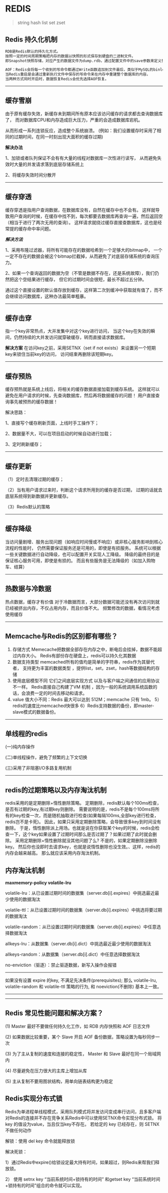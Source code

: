
# REDIS
> string hash list set zset

## Redis 持久化机制
```markdown
RDB是Redis默认的持久化方式。
按照一定的时间周期策略把内存的数据以快照的形式保存到硬盘的二进制文件。
即Snapshot快照存储，对应产生的数据文件为dump.rdb，通过配置文件中的save参数来定义快照的周期。

AOF：Redis会将每一个收到的写命令都通过Write函数追加到文件最后，类似于MySQL的binlog。
当Redis重启是会通过重新执行文件中保存的写命令来在内存中重建整个数据库的内容。
当两种方式同时开启时，数据恢复Redis会优先选择AOF恢复。
```



--------------------------------------------------------------------------------

## 缓存雪崩
由于原有缓存失效，新缓存未到期间所有原本应该访问缓存的请求都去查询数据库了，
而对数据库CPU和内存造成巨大压力，严重的会造成数据库宕机。

从而形成一系列连锁反应，造成整个系统崩溃。
(例如：我们设置缓存时采用了相同的过期时间，在同一时刻出现大面积的缓存过期)


**解决办法**

1、加锁或者队列保证不会有有大量的线程对数据库一次性进行读写，
从而避免失效时大量的并发请求落到底层存储系统上

2、将缓存失效时间分散开

--------------------------------------------------------------------------------

## 缓存穿透
缓存穿透是指用户查询数据，在数据库没有，自然在缓存中也不会有。
这样就导致用户查询的时候，在缓存中找不到，每次都要去数据库再查询一遍，然后返回空（相当于进行了两次无用的查询）。
这样请求就绕过缓存直接查数据库，这也是经常提的缓存命中率问题。

***解决方法***

1、采用布隆过滤器，将所有可能存在的数据哈希到一个足够大的bitmap中，
一个一定不存在的数据会被这个bitmap拦截掉，从而避免了对底层存储系统的查询压力。

2、如果一个查询返回的数据为空（不管是数据不存在，还是系统故障），我们仍然把这个空结果进行缓存， 但它的过期时间会很短，最长不超过五分钟。

通过这个直接设置的默认值存放到缓存，这样第二次到缓冲中获取就有值了，而不会继续访问数据库，这种办法最简单粗暴。

--------------------------------------------------------------------------------
## 缓存击穿
指一个key非常热点，大并发集中对这个key进行访问，
当这个key在失效的瞬间，仍然持续的大并发访问就穿破缓存，转而直接请求数据库。

**解决方案**
在访问key之前，采用SETNX（set if not exists）来设置另一个短期key来锁住当前key的访问，
访问结束再删除该短期key。

--------------------------------------------------------------------------------
## 缓存预热
缓存预热就是系统上线后，将相关的缓存数据直接加载到缓存系统。
这样就可以避免在用户请求的时候，先查询数据库，然后再将数据缓存的问题！
用户直接查询事先被预热的缓存数据！

解决思路：

1、直接写个缓存刷新页面，上线时手工操作下；

2、数据量不大，可以在项目启动的时候自动进行加载；

3、定时刷新缓存；

--------------------------------------------------------------------------------
## 缓存更新
（1）定时去清理过期的缓存；

（2）当有用户请求过来时，判断这个请求所用到的缓存是否过期，
过期的话就去底层系统得到新数据并更新缓存。

（3）Redis默认的策略

--------------------------------------------------------------------------------
## 缓存降级
当访问量剧增、服务出现问题（如响应时间慢或不响应）或非核心服务影响到核心流程的性能时，
仍然需要保证服务还是可用的，即使是有损服务。
系统可以根据一些关键数据进行自动降级，也可以配置开关实现人工降级。
降级的最终目的是保证核心服务可用，即使是有损的。
而且有些服务是无法降级的（如加入购物车、结算）

--------------------------------------------------------------------------------
## 热数据与冷数据
热点数据，缓存才有价值
对于冷数据而言，大部分数据可能还没有再次访问到就已经被挤出内存，不仅占用内存，而且价值不大。
频繁修改的数据，看情况考虑使用缓存

--------------------------------------------------------------------------------
## Memcache与Redis的区别都有哪些？
1) 存储方式 Memecache把数据全部存在内存之中，断电后会挂掉，数据不能超过内存大小。
   Redis有部份存在硬盘上，redis可以持久化其数据
2) 数据支持类型 memcached所有的值均是简单的字符串，redis作为其替代者，
   支持更为丰富的数据类型 ，提供list，set，zset，hash等数据结构的存储
3) 使用底层模型不同 它们之间底层实现方式 以及与客户端之间通信的应用协议不一样。
   Redis直接自己构建了VM 机制 ，因为一般的系统调用系统函数的话，会浪费一定的时间去移动和请求。
4) value 值大小不同：Redis 最大可以达到 512M；memcache 只有 1mb。
   5）redis的速度比memcached快很多
   6）Redis支持数据的备份，即master-slave模式的数据备份。

--------------------------------------------------------------------------------
## 单线程的redis
(一)纯内存操作

(二)单线程操作，避免了频繁的上下文切换

(三)采用了非阻塞I/O多路复用机制

--------------------------------------------------------------------------------
## redis的过期策略以及内存淘汰机制
redis采用的是定期删除+惰性删除策略。
定期删除，redis默认每个100ms检查，是否有过期的key,有过期key则删除。
需要说明的是，redis不是每个100ms将所有的key检查一次，而是随机抽取进行检查(如果每隔100ms,全部key进行检查，redis岂不是卡死)。
因此，如果只采用定期删除策略，会导致很多key到时间没有删除。
于是，惰性删除派上用场。也就是说在你获取某个key的时候，redis会检查一下，这个key如果设置了过期时间那么是否过期了？如果过期了此时就会删除。
采用定期删除+惰性删除就没其他问题了么?
不是的，如果定期删除没删除key。
然后你也没即时去请求key，也就是说惰性删除也没生效。、这样，redis的内存会越来越高。
那么就应该采用内存淘汰机制。

## 内存淘汰机制
**maxmemory-policy volatile-lru**

volatile-lru：从已设置过期时间的数据集（server.db[i].expires）中挑选最近最少使用的数据淘汰

volatile-ttl：从已设置过期时间的数据集（server.db[i].expires）中挑选将要过期的数据淘汰

volatile-random：从已设置过期时间的数据集（server.db[i].expires）中任意选择数据淘汰

allkeys-lru：从数据集（server.db[i].dict）中挑选最近最少使用的数据淘汰

allkeys-random：从数据集（server.db[i].dict）中任意选择数据淘汰

no-enviction（驱逐）：禁止驱逐数据，新写入操作会报错

***
如果没有设置 expire 的key, 不满足先决条件(prerequisites);
那么 volatile-lru, volatile-random 和 volatile-ttl 策略的行为, 和 noeviction(不删除) 基本上一致。
***

--------------------------------------------------------------------------------
## Redis 常见性能问题和解决方案？

(1) Master 最好不要做任何持久化工作，如 RDB 内存快照和 AOF 日志文件

(2) 如果数据比较重要，某个 Slave 开启 AOF 备份数据，策略设置为每秒同步一次

(3) 为了主从复制的速度和连接的稳定性， Master 和 Slave 最好在同一个局域网内

(4) 尽量避免在压力很大的主库上增加从库

(5) 主从复制不要用图状结构，用单向链表结构更为稳定

## Redis实现分布式锁
Redis为单进程单线程模式，采用队列模式将并发访问变成串行访问，且多客户端对Redis的连接并不存在竞争关系Redis中可以使用SETNX命令实现分布式锁。
将 key 的值设为value，当且仅当key不存在。
若给定的 key 已经存在，则 SETNX 不做任何动作

解锁：使用 del key 命令就能释放锁

解决死锁：

1）通过Redis中expire()给锁设定最大持有时间，如果超过，则Redis来帮我们释放锁。

2） 使用 setnx key “当前系统时间+锁持有的时间”
和getset key “当前系统时间+锁持有的时间”组合的命令就可以实现。